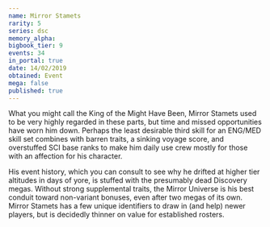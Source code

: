 ```yaml
---
name: Mirror Stamets
rarity: 5
series: dsc
memory_alpha:
bigbook_tier: 9
events: 34
in_portal: true
date: 14/02/2019
obtained: Event
mega: false
published: true
---
```


What you might call the King of the Might Have Been, Mirror Stamets used to be very highly regarded in these parts, but time and missed opportunities have worn him down. Perhaps the least desirable third skill for an ENG/MED skill set combines with barren traits, a sinking voyage score, and overstuffed SCI base ranks to make him daily use crew mostly for those with an affection for his character.

His event history, which you can consult to see why he drifted at higher tier altitudes in days of yore, is stuffed with the presumably dead Discovery megas. Without strong supplemental traits, the Mirror Universe is his best conduit toward non-variant bonuses, even after two megas of its own. Mirror Stamets has a few unique identifiers to draw in (and help) newer players, but is decidedly thinner on value for established rosters.
